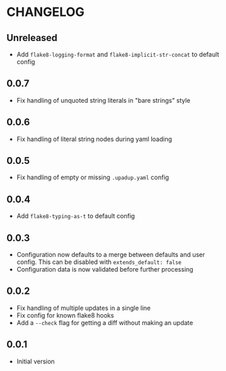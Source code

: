 # CHANGELOG

## Unreleased

- Add `flake8-logging-format` and `flake8-implicit-str-concat` to default
  config

## 0.0.7

- Fix handling of unquoted string literals in "bare strings" style

## 0.0.6

- Fix handling of literal string nodes during yaml loading

## 0.0.5

- Fix handling of empty or missing `.upadup.yaml` config

## 0.0.4

- Add `flake8-typing-as-t` to default config

## 0.0.3

- Configuration now defaults to a merge between defaults and user config. This
  can be disabled with `extends_default: false`
- Configuration data is now validated before further processing

## 0.0.2

- Fix handling of multiple updates in a single line
- Fix config for known flake8 hooks
- Add a `--check` flag for getting a diff without making an update

## 0.0.1

- Initial version
